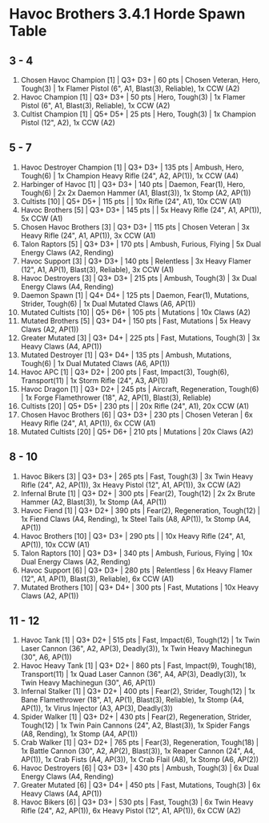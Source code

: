 # Havoc Brothers 3.4.1 Horde Spawn Table

## 3 - 4

1. Chosen Havoc Champion [1] | Q3+ D3+ | 60 pts | Chosen Veteran, Hero, Tough(3) | 1x Flamer Pistol (6", A1, Blast(3), Reliable), 1x CCW (A2)
1. Havoc Champion [1] | Q3+ D3+ | 50 pts | Hero, Tough(3) | 1x Flamer Pistol (6", A1, Blast(3), Reliable), 1x CCW (A2)
1. Cultist Champion [1] | Q5+ D5+ | 25 pts | Hero, Tough(3) | 1x Champion Pistol (12", A2), 1x CCW (A2)

## 5 - 7

1. Havoc Destroyer Champion [1] | Q3+ D3+ | 135 pts | Ambush, Hero, Tough(6) | 1x Champion Heavy Rifle (24", A2, AP(1)), 1x CCW (A4)
1. Harbinger of Havoc [1] | Q3+ D3+ | 140 pts | Daemon, Fear(1), Hero, Tough(6) | 2x 2x Daemon Hammer (A1, Blast(3)), 1x Stomp (A2, AP(1))
1. Cultists [10] | Q5+ D5+ | 115 pts |  | 10x Rifle (24", A1), 10x CCW (A1)
1. Havoc Brothers [5] | Q3+ D3+ | 145 pts |  | 5x Heavy Rifle (24", A1, AP(1)), 5x CCW (A1)
1. Chosen Havoc Brothers [3] | Q3+ D3+ | 115 pts | Chosen Veteran | 3x Heavy Rifle (24", A1, AP(1)), 3x CCW (A1)
1. Talon Raptors [5] | Q3+ D3+ | 170 pts | Ambush, Furious, Flying | 5x Dual Energy Claws (A2, Rending)
1. Havoc Support [3] | Q3+ D3+ | 140 pts | Relentless | 3x Heavy Flamer (12", A1, AP(1), Blast(3), Reliable), 3x CCW (A1)
1. Havoc Destroyers [3] | Q3+ D3+ | 215 pts | Ambush, Tough(3) | 3x Dual Energy Claws (A4, Rending)
1. Daemon Spawn [1] | Q4+ D4+ | 125 pts | Daemon, Fear(1), Mutations, Strider, Tough(6) | 1x Dual Mutated Claws (A6, AP(1))
1. Mutated Cultists [10] | Q5+ D6+ | 105 pts | Mutations | 10x Claws (A2)
1. Mutated Brothers [5] | Q3+ D4+ | 150 pts | Fast, Mutations | 5x Heavy Claws (A2, AP(1))
1. Greater Mutated [3] | Q3+ D4+ | 225 pts | Fast, Mutations, Tough(3) | 3x Heavy Claws (A4, AP(1))
1. Mutated Destroyer [1] | Q3+ D4+ | 135 pts | Ambush, Mutations, Tough(6) | 1x Dual Mutated Claws (A6, AP(1))
1. Havoc APC [1] | Q3+ D2+ | 200 pts | Fast, Impact(3), Tough(6), Transport(11) | 1x Storm Rifle (24", A3, AP(1))
1. Havoc Dragon [1] | Q3+ D2+ | 245 pts | Aircraft, Regeneration, Tough(6) | 1x Forge Flamethrower (18", A2, AP(1), Blast(3), Reliable)
1. Cultists [20] | Q5+ D5+ | 230 pts |  | 20x Rifle (24", A1), 20x CCW (A1)
1. Chosen Havoc Brothers [6] | Q3+ D3+ | 230 pts | Chosen Veteran | 6x Heavy Rifle (24", A1, AP(1)), 6x CCW (A1)
1. Mutated Cultists [20] | Q5+ D6+ | 210 pts | Mutations | 20x Claws (A2)

## 8 - 10

1. Havoc Bikers [3] | Q3+ D3+ | 265 pts | Fast, Tough(3) | 3x Twin Heavy Rifle (24", A2, AP(1)), 3x Heavy Pistol (12", A1, AP(1)), 3x CCW (A2)
1. Infernal Brute [1] | Q3+ D2+ | 300 pts | Fear(2), Tough(12) | 2x 2x Brute Hammer (A2, Blast(3)), 1x Stomp (A4, AP(1))
1. Havoc Fiend [1] | Q3+ D2+ | 390 pts | Fear(2), Regeneration, Tough(12) | 1x Fiend Claws (A4, Rending), 1x Steel Tails (A8, AP(1)), 1x Stomp (A4, AP(1))
1. Havoc Brothers [10] | Q3+ D3+ | 290 pts |  | 10x Heavy Rifle (24", A1, AP(1)), 10x CCW (A1)
1. Talon Raptors [10] | Q3+ D3+ | 340 pts | Ambush, Furious, Flying | 10x Dual Energy Claws (A2, Rending)
1. Havoc Support [6] | Q3+ D3+ | 280 pts | Relentless | 6x Heavy Flamer (12", A1, AP(1), Blast(3), Reliable), 6x CCW (A1)
1. Mutated Brothers [10] | Q3+ D4+ | 300 pts | Fast, Mutations | 10x Heavy Claws (A2, AP(1))

## 11 - 12

1. Havoc Tank [1] | Q3+ D2+ | 515 pts | Fast, Impact(6), Tough(12) | 1x Twin Laser Cannon (36", A2, AP(3), Deadly(3)), 1x Twin Heavy Machinegun (30", A6, AP(1))
1. Havoc Heavy Tank [1] | Q3+ D2+ | 860 pts | Fast, Impact(9), Tough(18), Transport(11) | 1x Quad Laser Cannon (36", A4, AP(3), Deadly(3)), 1x Twin Heavy Machinegun (30", A6, AP(1))
1. Infernal Stalker [1] | Q3+ D2+ | 400 pts | Fear(2), Strider, Tough(12) | 1x Bane Flamethrower (18", A1, AP(1), Blast(3), Reliable), 1x Stomp (A4, AP(1)), 1x Virus Injector (A3, AP(3), Deadly(3))
1. Spider Walker [1] | Q3+ D2+ | 430 pts | Fear(2), Regeneration, Strider, Tough(12) | 1x Twin Pain Cannons (24", A2, Blast(3)), 1x Spider Fangs (A8, Rending), 1x Stomp (A4, AP(1))
1. Crab Walker [1] | Q3+ D2+ | 765 pts | Fear(3), Regeneration, Tough(18) | 1x Battle Cannon (30", A2, AP(2), Blast(3)), 1x Reaper Cannon (24", A4, AP(1)), 1x Crab Fists (A4, AP(3)), 1x Crab Flail (A8), 1x Stomp (A6, AP(2))
1. Havoc Destroyers [6] | Q3+ D3+ | 430 pts | Ambush, Tough(3) | 6x Dual Energy Claws (A4, Rending)
1. Greater Mutated [6] | Q3+ D4+ | 450 pts | Fast, Mutations, Tough(3) | 6x Heavy Claws (A4, AP(1))
1. Havoc Bikers [6] | Q3+ D3+ | 530 pts | Fast, Tough(3) | 6x Twin Heavy Rifle (24", A2, AP(1)), 6x Heavy Pistol (12", A1, AP(1)), 6x CCW (A2)